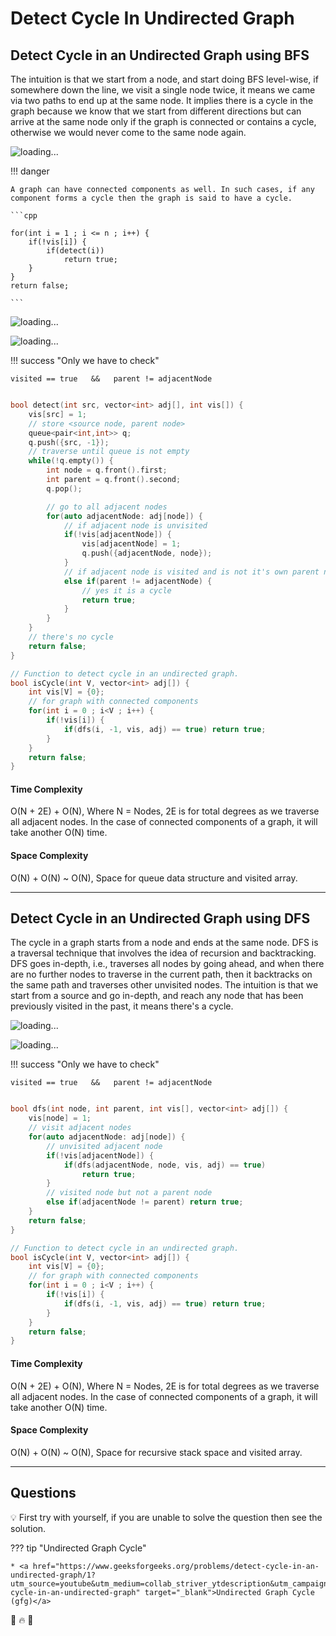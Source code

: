 # Detect Cycle In Undirected Graph

## Detect Cycle in an Undirected Graph using BFS

The intuition is that we start from a node, and start doing BFS level-wise, if somewhere down the line, we visit a single node twice, it means we came via two paths to end up at the same node. It implies there is a cycle in the graph because we know that we start from different directions but can arrive at the same node only if the graph is connected or contains a cycle, otherwise we would never come to the same node again.

![loading...](../../../images/dsa/graph/graph10.png)

!!! danger

    A graph can have connected components as well. In such cases, if any component forms a cycle then the graph is said to have a cycle.

    ```cpp

    for(int i = 1 ; i <= n ; i++) {
        if(!vis[i]) {
            if(detect(i))
                return true;
        }
    }
    return false;

    ```

![loading...](../../../images/dsa/graph/graph08.png)

![loading...](../../../images/dsa/graph/graph09.gif)


!!! success "Only we have to check"

    visited == true   &&   parent != adjacentNode


```cpp

bool detect(int src, vector<int> adj[], int vis[]) {
    vis[src] = 1;
    // store <source node, parent node>
    queue<pair<int,int>> q;
    q.push({src, -1});
    // traverse until queue is not empty
    while(!q.empty()) {
        int node = q.front().first;
        int parent = q.front().second;
        q.pop();

        // go to all adjacent nodes
        for(auto adjacentNode: adj[node]) {
            // if adjacent node is unvisited
            if(!vis[adjacentNode]) {
                vis[adjacentNode] = 1;
                q.push({adjacentNode, node});
            }
            // if adjacent node is visited and is not it's own parent node
            else if(parent != adjacentNode) {
                // yes it is a cycle
                return true;
            }
        }
    }
    // there's no cycle
    return false;
}

// Function to detect cycle in an undirected graph.
bool isCycle(int V, vector<int> adj[]) {
    int vis[V] = {0}; 
    // for graph with connected components 
    for(int i = 0 ; i<V ; i++) {
        if(!vis[i]) {
            if(dfs(i, -1, vis, adj) == true) return true; 
        }
    }
    return false; 
}

```

#### Time Complexity

O(N + 2E) + O(N), Where N = Nodes, 2E is for total degrees as we traverse all adjacent nodes. In the case of connected components of a graph, it will take another O(N) time.

#### Space Complexity

O(N) + O(N) ~ O(N), Space for queue data structure and visited array.

---


## Detect Cycle in an Undirected Graph using DFS

The cycle in a graph starts from a node and ends at the same node. DFS is a traversal technique that involves the idea of recursion and backtracking. DFS goes in-depth, i.e., traverses all nodes by going ahead, and when there are no further nodes to traverse in the current path, then it backtracks on the same path and traverses other unvisited nodes. The intuition is that we start from a source and go in-depth, and reach any node that has been previously visited in the past, it means there's a cycle.

![loading...](../../../images/dsa/graph/graph11.png)


![loading...](../../../images/dsa/graph/graph12.gif)


!!! success "Only we have to check"

    visited == true   &&   parent != adjacentNode


```cpp

bool dfs(int node, int parent, int vis[], vector<int> adj[]) {
    vis[node] = 1; 
    // visit adjacent nodes
    for(auto adjacentNode: adj[node]) {
        // unvisited adjacent node
        if(!vis[adjacentNode]) {
            if(dfs(adjacentNode, node, vis, adj) == true) 
                return true; 
        }
        // visited node but not a parent node
        else if(adjacentNode != parent) return true; 
    }
    return false; 
}

// Function to detect cycle in an undirected graph.
bool isCycle(int V, vector<int> adj[]) {
    int vis[V] = {0}; 
    // for graph with connected components 
    for(int i = 0 ; i<V ; i++) {
        if(!vis[i]) {
            if(dfs(i, -1, vis, adj) == true) return true; 
        }
    }
    return false; 
}

```

#### Time Complexity

O(N + 2E) + O(N), Where N = Nodes, 2E is for total degrees as we traverse all adjacent nodes. In the case of connected components of a graph, it will take another O(N) time.

#### Space Complexity

O(N) + O(N) ~ O(N), Space for recursive stack space and visited array.



---

## Questions


💡 First try with yourself, if you are unable to solve the question then see the solution.


??? tip "Undirected Graph Cycle"

    * <a href="https://www.geeksforgeeks.org/problems/detect-cycle-in-an-undirected-graph/1?utm_source=youtube&utm_medium=collab_striver_ytdescription&utm_campaign=detect-cycle-in-an-undirected-graph" target="_blank">Undirected Graph Cycle (gfg)</a>



💯 🔥 🚀